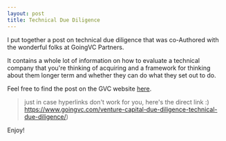 ```yaml
---
layout: post
title: Technical Due Diligence
---
```



I put together a post on technical due diligence that was co-Authored with the wonderful folks at GoingVC Partners.


It contains a whole lot of information on how to evaluate a technical company that you're thinking of acquiring and a framework for thinking about them longer term and whether they can do what they set out to do.


Feel free to find the post on the GVC website [here](https://www.goingvc.com/venture-capital-due-diligence-technical-due-diligence/).


> just in case hyperlinks don't work for you, here's the direct link :)
> https://www.goingvc.com/venture-capital-due-diligence-technical-due-diligence/)

Enjoy!
